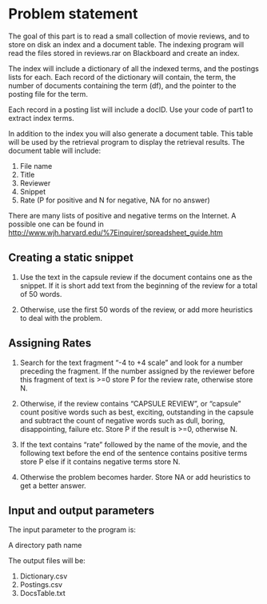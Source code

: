 Problem statement
=================

The goal of this part is to read a small collection of movie reviews, and to store on disk an index and a document table. The indexing program will read the files stored in reviews.rar on Blackboard and create an index.  

The index will include a dictionary of all the indexed terms, and the postings lists for each.  Each record of the dictionary will contain, the term, the number of documents containing the term (df), and the pointer to the posting file for the term.

Each record in a posting list will include a docID.  Use your code of part1 to extract index terms.

In addition to the index you will also generate a document table. This table will be used by the retrieval program to display the retrieval results. The document table will include:

1.	File name
2.	Title
3.	Reviewer
4.	Snippet
5.	Rate (P for positive and N for negative, NA for no answer)

There are many lists of positive and negative terms on the Internet. A possible one can be found in http://www.wjh.harvard.edu/%7Einquirer/spreadsheet_guide.htm

Creating a static snippet
-------------------------

1.	Use the text in the capsule review if the document contains one as the snippet. If it is short add text from the beginning of the review for a total of 50 words.

2.	Otherwise, use the first 50 words of the review, or add more heuristics to deal with the problem.

Assigning Rates
---------------

1.	Search for the text fragment “-4 to +4 scale” and look for a number preceding the fragment. If the number assigned by the reviewer before this fragment of text is >=0 store P for the review rate, otherwise store N.

2.	Otherwise, if the review contains “CAPSULE REVIEW”, or “capsule” count positive words such as best, exciting, outstanding in the capsule and subtract the count of negative words such as dull, boring, disappointing, failure etc.  Store P if the result is >=0, otherwise N.

3.	If the text contains “rate” followed by the name of the movie, and the following text before the end of the sentence contains positive terms store P else if it contains negative terms store N. 

4.	Otherwise the problem becomes harder.  Store NA or add heuristics to get a better answer.


Input and output parameters
---------------------------

The input parameter to the program is:

A directory path name

The output files will be:

1.	Dictionary.csv
2.	Postings.csv
3.	DocsTable.txt
